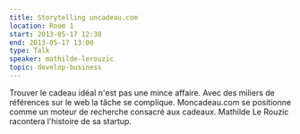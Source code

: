 ```yaml
---
title: Storytelling uncadeau.com
location: Room 1
start: 2013-05-17 12:30
end: 2013-05-17 13:00
type: Talk
speaker: mathilde-lerouzic
topic: develop-business
---
```


Trouver le cadeau idéal n'est pas une mince affaire. Avec des miliers de références sur le web la tâche se complique. Moncadeau.com se positionne comme un moteur de recherche consacré aux cadeaux. Mathilde Le Rouzic racontera l'histoire de sa startup. 